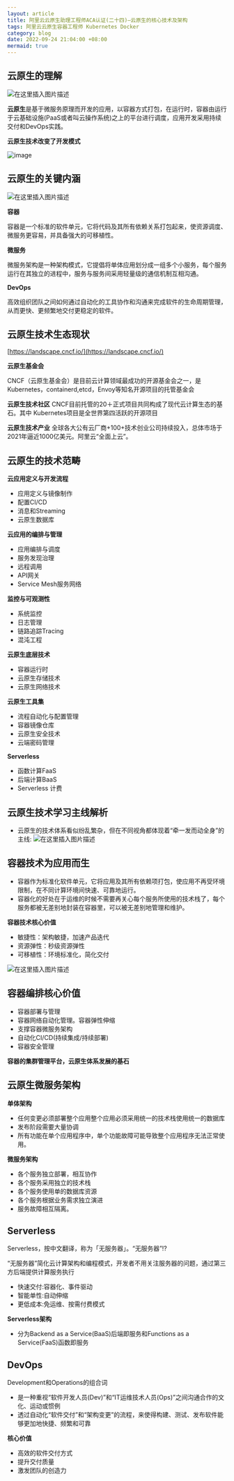 ```yaml
---
layout: article
title: 阿里云云原生助理工程师ACA认证(二十四)—云原生的核心技术及架构
tags: 阿里云云原生容器工程师 Kubernetes Docker
category: blog
date: 2022-09-24 21:04:00 +08:00
mermaid: true
---
```

## 云原生的理解

![在这里插入图片描述](https://img-blog.csdnimg.cn/34681ab3f55640fbb68a3342f8b66c47.png)


**云原生**是基于微服务原理而开发的应用，以容器方式打包，在运行时，容器由运行于云基础设施(PaaS或者叫云操作系统)之上的平台进行调度，应用开发采用持续交付和DevOps实践。

**云原生技术改变了开发模式**

![image](https://user-images.githubusercontent.com/62100249/192100974-48adf361-6ec0-4636-8973-6befe1e53a94.png)


## 云原生的关键内涵


![在这里插入图片描述](https://img-blog.csdnimg.cn/8249fb19ced74b0b9535bb0ed39062a3.png)

**容器**

容器是一个标准的软件单元，它将代码及其所有依赖关系打包起来，使资源调度、微服务更容易，并具备强大的可移植性。

**微服务**

微服务架构是一种架构模式，它提倡将单体应用划分成一组多个小服务，每个服务运行在其独立的进程中，服务与服务间采用轻量级的通信机制互相沟通。

**DevOps**

高效组织团队之间如何通过自动化的工具协作和沟通来完成软件的生命周期管理，从而更快、更频繁地交付更稳定的软件。

## 云原生技术生态现状

[https://landscape.cncf.io/](https://landscape.cncf.io/)

**云原生基金会**

CNCF（云原生基金会）是目前云计算领域最成功的开源基金会之一，是 Kubernetes，containerd,etcd，Envoy等知名开源项目的托管基金会

**云原生技术社区**
CNCF目前托管的20＋正式项目共同构成了现代云计算生态的基石。其中 Kubernetes项目是全世界第四活跃的开源项目

**云原生技术产业**
全球各大公有云厂商+100+技术创业公司持续投入，总体市场于2021年逼近1000亿美元。阿里云“全面上云”。


## 云原生的技术范畴

**云应用定义与开发流程**
- 应用定义与镜像制作
- 配置CI/CD
- 消息和Streaming
- 云原生数据库

**云应用的编排与管理**
- 应用编排与调度
- 服务发现治理
- 远程调用
- API网关
- Service Mesh服务网络

**监控与可观测性**
- 系统监控
- 日志管理
- 链路追踪Tracing
- 混沌工程

**云原生底层技术**
- 容器运行时
- 云原生存储技术
- 云原生网络技术

**云原生工具集**
- 流程自动化与配置管理
- 容器镜像仓库
- 云原生安全技术
- 云端密码管理

**Serverless**
- 函数计算FaaS
- 后端计算BaaS
- Serverless 计费

## 云原生技术学习主线解析

- 云原生的技术体系看似纷乱繁杂，但在不同视角都体现着“牵一发而动全身”的主线:
![在这里插入图片描述](https://img-blog.csdnimg.cn/ebb5af5d2cde40a79b8ed8370c44f379.png)

## 容器技术为应用而生
- 容器作为标准化软件单元，它将应用及其所有依赖项打包，使应用不再受环境限制，在不同计算环境间快速、可靠地运行。
- 容器化的好处在于运维的时候不需要再关心每个服务所使用的技术栈了，每个服务都被无差别地封装在容器里，可以被无差别地管理和维护。

**容器技术核心价值**

 - 敏捷性：架构敏捷，加速产品迭代
- 资源弹性：秒级资源弹性
- 可移植性：环境标准化，简化交付

![在这里插入图片描述](https://img-blog.csdnimg.cn/a4ae9d34ecc743e6b13f769fe10ef662.png)

## 容器编排核心价值

- 容器部署与管理
- 容器网络自动化管理。容器弹性伸缩
- 支撑容器微服务架构
- 自动化CI/CD(持续集成/持续部署)
- 容器安全管理

**容器的集群管理平台，云原生体系发展的基石**


## 云原生微服务架构
**单体架构**

- 任何变更必须部署整个应用整个应用必须采用统一的技术栈使用统一的数据库
- 发布阶段需要大量协调
- 所有功能在单个应用程序中，单个功能故障可能导致整个应用程序无法正常使用。

**微服务架构**

- 各个服务独立部署，相互协作
- 各个服务采用独立的技术栈
- 各个服务使用单的数据库资源
- 各个服务根据业务需求独立演进
- 服务故障相互隔离。

## Serverless
Serverless，按中文翻译，称为「无服务器」。“无服务器”!?

“无服务器”简化云计算架构和编程模式，开发者不用关注服务器的问题，通过第三方后端提供计算服务执行

- 快速交付:容器化、事件驱动
- 智能单性:自动伸缩
- 更低成本:免运维、按需付费模式

**Serverless架构**

- 分为Backend as a Service(BaaS)后端即服务和Functions as a Service(FaaS)函数即服务

## DevOps
Development和Operations的组合词
- 是一种重视“软件开发人员(Dev)”和“IT运维技术人员(Ops)”之间沟通合作的文化、运动或惯例
- 透过自动化“软件交付”和“架构变更”的流程，来使得构建、测试、发布软件能够更加地快捷、频繁和可靠

**核心价值**

- 高效的软件交付方式
- 提升交付质量
- 激发团队的创造力
